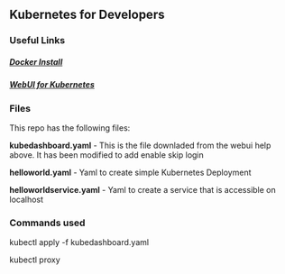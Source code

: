 ## Kubernetes for Developers

### Useful Links

##### [Docker Install](https://www.docker.com/products/docker-desktop)

##### [WebUI for Kubernetes](https://kubernetes.io/docs/tasks/access-application-cluster/web-ui-dashboard/)


### Files 
This repo has the following files:

**kubedashboard.yaml**  - This is the file downladed from the webui help above. It has been modified to add enable skip login

**helloworld.yaml**  - Yaml to create simple Kubernetes Deployment

**helloworldservice.yaml**  - Yaml to create a service that is accessible on localhost


### Commands used

kubectl apply -f kubedashboard.yaml

kubectl proxy



